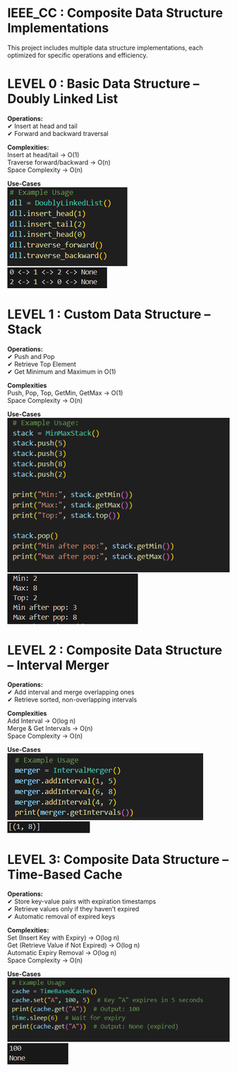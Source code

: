 # IEEE_CC : Composite Data Structure Implementations

This project includes multiple data structure implementations, each optimized for specific operations and efficiency.

# LEVEL 0 : Basic Data Structure – Doubly Linked List

**Operations:**  
✔ Insert at head and tail  
✔ Forward and backward traversal  

**Complexities:**  
Insert at head/tail → O(1)  
Traverse forward/backward → O(n)  
Space Complexity → O(n)  

**Use-Cases**  
![alt text](images/image.png)  
![alt text](images/image-1.png)  


# LEVEL 1 : Custom Data Structure – Stack

**Operations:**  
✔ Push and Pop  
✔ Retrieve Top Element  
✔ Get Minimum and Maximum in O(1)  

**Complexities**  
Push, Pop, Top, GetMin, GetMax → O(1)  
Space Complexity → O(n)  

**Use-Cases**  
![alt text](images/image-2.png)   
![alt text](images/image-3.png)  


# LEVEL 2 : Composite Data Structure – Interval Merger

**Operations:**  
✔ Add interval and merge overlapping ones  
✔ Retrieve sorted, non-overlapping intervals  

**Complexities**  
Add Interval → O(log n)  
Merge & Get Intervals → O(n)  
Space Complexity → O(n)  

**Use-Cases**  
![alt text](images/image-4.png)  
![alt text](images/image-5.png)  

# LEVEL 3: Composite Data Structure – Time-Based Cache

**Operations:**  
✔ Store key-value pairs with expiration timestamps  
✔ Retrieve values only if they haven’t expired  
✔ Automatic removal of expired keys  

**Complexities:**  
Set (Insert Key with Expiry) → O(log n)  
Get (Retrieve Value if Not Expired) → O(log n)  
Automatic Expiry Removal → O(log n)  
Space Complexity → O(n)  

**Use-Cases**  
![alt text](images/image-6.png)  
![alt text](images/image-7.png)  